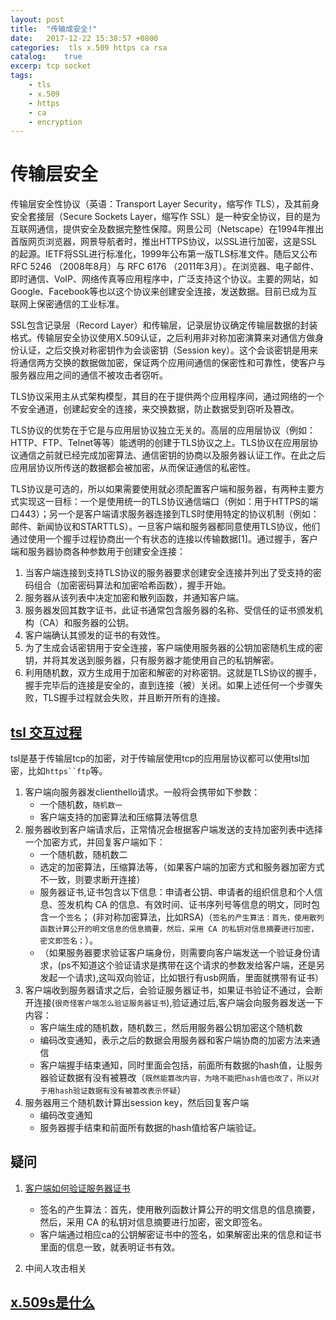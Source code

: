 ```yaml
---
layout: post
title:  "传输成安全!"
date:   2017-12-22 15:38:57 +0800
categories:  tls x.509 https ca rsa
catalog:    true
excerp: tcp socket
tags:
    - tls
    - x.509
    - https
    - ca
    - encryption
---
```

# 传输层安全

传输层安全性协议（英语：Transport Layer Security，缩写作 TLS），及其前身安全套接层（Secure Sockets Layer，缩写作 SSL）是一种安全协议，目的是为互联网通信，提供安全及数据完整性保障。网景公司（Netscape）在1994年推出首版网页浏览器，网景导航者时，推出HTTPS协议，以SSL进行加密，这是SSL的起源。IETF将SSL进行标准化，1999年公布第一版TLS标准文件。随后又公布RFC 5246 （2008年8月）与 RFC 6176 （2011年3月）。在浏览器、电子邮件、即时通信、VoIP、网络传真等应用程序中，广泛支持这个协议。主要的网站，如Google、Facebook等也以这个协议来创建安全连接，发送数据。目前已成为互联网上保密通信的工业标准。

SSL包含记录层（Record Layer）和传输层，记录层协议确定传输层数据的封装格式。传输层安全协议使用X.509认证，之后利用非对称加密演算来对通信方做身份认证，之后交换对称密钥作为会谈密钥（Session key）。这个会谈密钥是用来将通信两方交换的数据做加密，保证两个应用间通信的保密性和可靠性，使客户与服务器应用之间的通信不被攻击者窃听。

TLS协议采用主从式架构模型，其目的在于提供两个应用程序间，通过网络的一个不安全通道，创建起安全的连接，来交换数据，防止数据受到窃听及篡改。

TLS协议的优势在于它是与应用层协议独立无关的。高层的应用层协议（例如：HTTP、FTP、Telnet等等）能透明的创建于TLS协议之上。TLS协议在应用层协议通信之前就已经完成加密算法、通信密钥的协商以及服务器认证工作。在此之后应用层协议所传送的数据都会被加密，从而保证通信的私密性。

TLS协议是可选的，所以如果需要使用就必须配置客户端和服务器，有两种主要方式实现这一目标：一个是使用统一的TLS协议通信端口（例如：用于HTTPS的端口443）；另一个是客户端请求服务器连接到TLS时使用特定的协议机制（例如：邮件、新闻协议和STARTTLS）。一旦客户端和服务器都同意使用TLS协议，他们通过使用一个握手过程协商出一个有状态的连接以传输数据[1]。通过握手，客户端和服务器协商各种参数用于创建安全连接：

1. 当客户端连接到支持TLS协议的服务器要求创建安全连接并列出了受支持的密码组合（加密密码算法和加密哈希函数），握手开始。
1. 服务器从该列表中决定加密和散列函数，并通知客户端。
1. 服务器发回其数字证书，此证书通常包含服务器的名称、受信任的证书颁发机构（CA）和服务器的公钥。
1. 客户端确认其颁发的证书的有效性。
1. 为了生成会话密钥用于安全连接，客户端使用服务器的公钥加密随机生成的密钥，并将其发送到服务器，只有服务器才能使用自己的私钥解密。
1. 利用随机数，双方生成用于加密和解密的对称密钥。这就是TLS协议的握手，握手完毕后的连接是安全的，直到连接（被）关闭。如果上述任何一个步骤失败，TLS握手过程就会失败，并且断开所有的连接。

## [tsl 交互过程](www.ruanyifeng.com/blog/2014/02/ssl_tls.html)

tsl是基于传输层tcp的加密，对于传输层使用tcp的应用层协议都可以使用tsl加密，比如`https``ftp`等。

1. 客户端向服务器发clienthello请求。一般将会携带如下参数：
    - 一个随机数，`随机数一`
    - 客户端支持的加密算法和压缩算法等信息
1. 服务器收到客户端请求后，正常情况会根据客户端发送的支持加密列表中选择一个加密方式，并回复客户端如下：
    - 一个随机数，随机数二
    - 选定的加密算法，压缩算法等，（如果客户端的加密方式和服务器加密方式不一致，则要求断开连接）
    - 服务器证书,证书包含以下信息：申请者公钥、申请者的组织信息和个人信息、签发机构 CA 的信息、有效时间、证书序列号等信息的明文，同时包含一个`签名`； (非对称加密算法，比如RSA)（`签名的产生算法：首先，使用散列函数计算公开的明文信息的信息摘要，然后，采用 CA 的私钥对信息摘要进行加密，密文即签名；`）。
    - （如果服务器要求验证客户端身份，则需要向客户端发送一个验证身份请求，(ps不知道这个验证请求是携带在这个请求的参数发给客户端，还是另发起一个请求),这叫双向验证，比如银行有usb网盾，里面就携带有证书）
1. 客户端收到服务器请求之后，会验证服务器证书，如果证书验证不通过，会断开连接(`很奇怪客户端怎么验证服务器证书`),验证通过后,客户端会向服务器发送一下内容：
    - 客户端生成的随机数，随机数三，然后用服务器公钥加密这个随机数
    - 编码改变通知，表示之后的数据会用服务器和客户端协商的加密方法来通信
    - 客户端握手结束通知，同时里面会包括，前面所有数据的hash值，让服务器验证数据有没有被篡改（`既然能篡改内容，为啥不能把hash值也改了，所以对于用hash验证数据有没有被篡改表示怀疑`）
1. 服务器用三个随机数计算出session key，然后回复客户端
    - 编码改变通知
    - 服务器握手结束和前面所有数据的hash值给客户端验证。

## 疑问

1. [客户端如何验证服务器证书](https://www.jianshu.com/p/0d59d2216c64)
    - 签名的产生算法：首先，使用散列函数计算公开的明文信息的信息摘要，然后，采用 CA 的私钥对信息摘要进行加密，密文即签名。
    - 客户端通过相应ca的公钥解密证书中的签名，如果解密出来的信息和证书里面的信息一致，就表明证书有效。

1. 中间人攻击相关

## [x.509s是什么](https://zh.wikipedia.org/wiki/X.509)